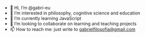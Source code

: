 - 👋 Hi, I’m @gabri-eu
- 👀 I’m interested in philosophy, cognitive science and education
- 🌱 I’m currently learning JavaScript
- 💞️ I’m looking to collaborate on learning and teaching projects
- 📫 How to reach me: just write to gabrielfilosofia@gmail.com

<!---
gabri-eu/gabri-eu is a ✨ special ✨ repository because its `README.md` (this file) appears on your GitHub profile.
You can click the Preview link to take a look at your changes.
--->
